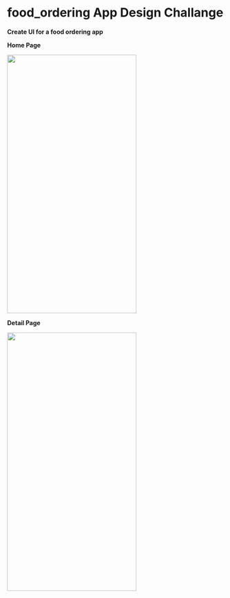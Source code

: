 # food_ordering App Design Challange

**Create UI for a food ordering app**

**Home Page**

<img src="https://github.com/dennis-hash/Flutter-Design-Challange/assets/85708395/2d32f164-df54-4008-81dc-b908e7d64cce" width="300" height="600">

**Detail Page**

<img src="https://github.com/dennis-hash/Flutter-Design-Challange/assets/85708395/3e39dfd7-81d6-4c87-9537-f7fcd3f2b7b8" width="300" height="600">



